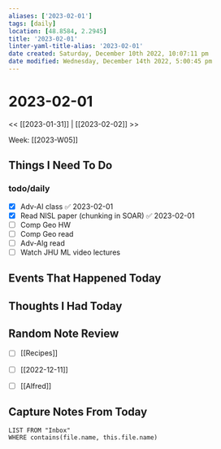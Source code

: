 ```yaml
---
aliases: ['2023-02-01']
tags: [daily]
location: [48.8584, 2.2945]
title: '2023-02-01'
linter-yaml-title-alias: '2023-02-01'
date created: Saturday, December 10th 2022, 10:07:11 pm
date modified: Wednesday, December 14th 2022, 5:00:45 pm
---
```


# 2023-02-01

<< [[2023-01-31]] | [[2023-02-02]] >>

Week: [[2023-W05]]

## Things I Need To Do

### todo/daily
- [x] Adv-AI class ✅ 2023-02-01
- [x] Read NISL paper (chunking in SOAR) ✅ 2023-02-01
- [ ] Comp Geo HW
- [ ] Comp Geo read
- [ ] Adv-Alg read
- [ ] Watch JHU ML video lectures

## Events That Happened Today

## Thoughts I Had Today

## Random Note Review


- [ ] [[Recipes]]
- [ ] [[2022-12-11]]
- [ ] [[Alfred]]



## Capture Notes From Today

```dataview
LIST FROM "Inbox"
WHERE contains(file.name, this.file.name)
```
